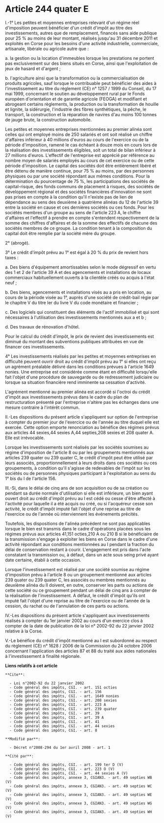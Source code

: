# Article 244 quater E

I.-1° Les petites et moyennes entreprises relevant d'un régime réel d'imposition peuvent bénéficier d'un crédit d'impôt au
titre des investissements, autres que de remplacement, financés sans aide publique pour 25 % au moins de leur montant,
réalisés jusqu'au 31 décembre 2011 et exploités en Corse pour les besoins d'une activité industrielle, commerciale,
artisanale, libérale ou agricole autre que : 

a. la gestion ou la location d'immeubles lorsque les prestations ne portent pas exclusivement sur des biens situés en Corse,
ainsi que l'exploitation de jeux de hasard et d'argent ; 

b. l'agriculture ainsi que la transformation ou la commercialisation de produits agricoles, sauf lorsque le contribuable peut
bénéficier des aides à l'investissement au titre du règlement (CE) n° 1257 / 1999 du Conseil, du 17 mai 1999, concernant le
soutien au développement rural par le Fonds européen d'orientation et de garantie agricole (FEOGA) et modifiant et abrogeant
certains règlements, la production ou la transformation de houille et lignite, la sidérurgie, l'industrie des fibres
synthétiques, la pêche, le transport, la construction et la réparation de navires d'au moins 100 tonnes de jauge brute, la
construction automobile. 

Les petites et moyennes entreprises mentionnées au premier alinéa sont celles qui ont employé moins de 250 salariés et ont
soit réalisé un chiffre d'affaires inférieur à 40 millions d'euros au cours de l'exercice ou de la période d'imposition,
ramené le cas échéant à douze mois en cours lors de la réalisation des investissements éligibles, soit un total de bilan
inférieur à 27 millions d'euros. L'effectif de l'entreprise est apprécié par référence au nombre moyen de salariés employés
au cours de cet exercice ou de cette période d'imposition. Le capital des sociétés doit être entièrement libéré et être
détenu de manière continue, pour 75 % au moins, par des personnes physiques ou par une société répondant aux mêmes
conditions. Pour la détermination du pourcentage de 75 %, les participations des sociétés de capital-risque, des fonds
communs de placement à risques, des sociétés de développement régional et des sociétés financières d'innovation ne sont pas
prises en compte à la condition qu'il n'existe pas de lien de dépendance au sens des deuxième à quatrième alinéas du 12 de
l'article 39 entre la société en cause et ces dernières sociétés ou ces fonds. Pour les sociétés membres d'un groupe au sens
de l'article 223 A, le chiffre d'affaires et l'effectif à prendre en compte s'entendent respectivement de la somme des
chiffres d'affaires et de la somme des effectifs de chacune des sociétés membres de ce groupe. La condition tenant à la
composition du capital doit être remplie par la société mère du groupe. 

2° (abrogé). 

3° Le crédit d'impôt prévu au 1° est égal à 20 % du prix de revient hors taxes : 

a. Des biens d'équipement amortissables selon le mode dégressif en vertu des 1 et 2 de l'article 39 A et des agencements et
installations de locaux commerciaux habituellement ouverts à la clientèle créés ou acquis à l'état neuf ; 

b. Des biens, agencements et installations visés au a pris en location, au cours de la période visée au 1°, auprès d'une
société de crédit-bail régie par le chapitre V du titre Ier du livre V du code monétaire et financier ; 

c. Des logiciels qui constituent des éléments de l'actif immobilisé et qui sont nécessaires à l'utilisation des
investissements mentionnés aux a et b ; 

d. Des travaux de rénovation d'hôtel. 

Pour le calcul du crédit d'impôt, le prix de revient des investissements est diminué du montant des subventions publiques
attribuées en vue de financer ces investissements. 

4° Les investissements réalisés par les petites et moyennes entreprises en difficulté peuvent ouvrir droit au crédit d'impôt
prévu au 1° si elles ont reçu un agrément préalable délivré dans les conditions prévues à l'article 1649 nonies. Une
entreprise est considérée comme étant en difficulté lorsqu'elle fait l'objet d'une procédure de sauvegarde ou de redressement
judiciaire ou lorsque sa situation financière rend imminente sa cessation d'activité. 

L'agrément mentionné au premier alinéa est accordé si l'octroi du crédit d'impôt aux investissements prévus dans le cadre du
plan de restructuration présenté par l'entreprise n'altère pas les échanges dans une mesure contraire à l'intérêt commun. 

II.-Les dispositions du présent article s'appliquent sur option de l'entreprise à compter du premier jour de l'exercice ou de
l'année au titre duquel elle est exercée. Cette option emporte renonciation au bénéfice des régimes prévus aux articles 44
sexies,44 sexies A,44 septies,208 sexies et 208 quater A. Elle est irrévocable. 

Lorsque les investissements sont réalisés par les sociétés soumises au régime d'imposition de l'article 8 ou par les
groupements mentionnés aux articles 239 quater ou 239 quater C, le crédit d'impôt peut être utilisé par leurs associés,
proportionnellement à leurs droits dans ces sociétés ou ces groupements, à condition qu'il s'agisse de redevables de l'impôt
sur les sociétés ou de personnes physiques participant à l'exploitation au sens du 1° bis du I de l'article 156. 

III.-Si, dans le délai de cinq ans de son acquisition ou de sa création ou pendant sa durée normale d'utilisation si elle est
inférieure, un bien ayant ouvert droit au crédit d'impôt prévu au I est cédé ou cesse d'être affecté à l'activité pour
laquelle il a été acquis ou créé, ou si l'acquéreur cesse son activité, le crédit d'impôt imputé fait l'objet d'une reprise
au titre de l'exercice ou de l'année où interviennent les événements précités. 

Toutefois, les dispositions de l'alinéa précédent ne sont pas applicables lorsque le bien est transmis dans le cadre
d'opérations placées sous les régimes prévus aux articles 41,151 octies,210 A ou 210 B si le bénéficiaire de la transmission
s'engage à exploiter les biens en Corse dans le cadre d'une activité répondant aux conditions mentionnées au I pendant la
fraction du délai de conservation restant à courir. L'engagement est pris dans l'acte constatant la transmission ou, à
défaut, dans un acte sous seing privé ayant date certaine, établi à cette occasion. 

Lorsque l'investissement est réalisé par une société soumise au régime d'imposition prévu à l'article 8 ou un groupement
mentionné aux articles 239 quater ou 239 quater C, les associés ou membres mentionnés au deuxième alinéa du II doivent, en
outre, conserver les parts ou actions de cette société ou ce groupement pendant un délai de cinq ans à compter de la
réalisation de l'investissement. A défaut, le crédit d'impôt qu'ils ont imputé fait l'objet d'une reprise au titre de
l'exercice ou de l'année de la cession, du rachat ou de l'annulation de ces parts ou actions. 

IV.-Les dispositions du présent article s'appliquent aux investissements réalisés à compter du 1er janvier 2002 au cours d'un
exercice clos à compter de la date de publication de la loi n° 2002-92 du 22 janvier 2002 relative à la Corse. 

V.-Le bénéfice du crédit d'impôt mentionné au I est subordonné au respect du règlement (CE) n° 1628 / 2006 de la Commission
du 24 octobre 2006 concernant l'application des articles 87 et 88 du traité aux aides nationales à l'investissement à
finalité régionale.

**Liens relatifs à cet article**

	**Cite**:

	  - Loi n°2002-92 du 22 janvier 2002
	  - Code général des impôts, CGI. - art. 151 octies
	  - Code général des impôts, CGI. - art. 156
	  - Code général des impôts, CGI. - art. 1649 nonies
	  - Code général des impôts, CGI. - art. 208 sexies
	  - Code général des impôts, CGI. - art. 223 A
	  - Code général des impôts, CGI. - art. 239 quater
	  - Code général des impôts, CGI. - art. 39
	  - Code général des impôts, CGI. - art. 39 A
	  - Code général des impôts, CGI. - art. 41
	  - Code général des impôts, CGI. - art. 44 sexies
	  - Code général des impôts, CGI. - art. 8

	**Modifié par**:

	  - Décret n°2008-294 du 1er avril 2008 - art. 1

	**Cité par**:

	  - Code général des impôts, CGI. - art. 199 ter D (V)
	  - Code général des impôts, CGI. - art. 223 O (V)
	  - Code général des impôts, CGI. - art. 44 sexies A (V)
	  - Code général des impôts, annexe 3, CGIAN3. - art. 49 septies WB (V)
	  - Code général des impôts, annexe 3, CGIAN3. - art. 49 septies WC (V)
	  - Code général des impôts, annexe 3, CGIAN3. - art. 49 septies WE (V)
	  - Code général des impôts, annexe 3, CGIAN3. - art. 49 septies WG (V)
	  - Code général des impôts, annexe 3, CGIAN3. - art. 49 septies WH (V)
